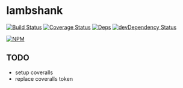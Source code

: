 # lambshank

[![Build Status](https://travis-ci.org/midknight41/lambshank.svg?branch=master)](https://travis-ci.org/midknight41/lambshank) [![Coverage Status](https://coveralls.io/repos/github/midknight41/lambshank/badge.svg?branch=master)](https://coveralls.io/github/midknight41/lambshank?branch=master)
[![Deps](https://david-dm.org/midknight41/lambshank.svg)](https://david-dm.org/midknight41/lambshank#info=dependencies) [![devDependency Status](https://david-dm.org/midknight41/lambshank/dev-status.svg)](https://david-dm.org/midknight41/lambshank#info=devDependencies)

[![NPM](https://nodei.co/npm/lambshank.png?downloads=true)](https://www.npmjs.com/package/lambshank/)

## TODO

- setup coveralls
- replace coveralls token
